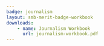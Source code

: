 ```yaml
---
badge: journalism
layout: smb-merit-badge-workbook
downloads:
    - name: Journalism Workbook
      url: journalism-workbook.pdf
---
```

